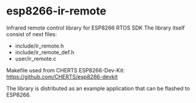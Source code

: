 # esp8266-ir-remote
Infrared remote control library for ESP8266 RTOS SDK
The library itself consist of next files:

 - include/ir_remote.h
 - include/ir_remote_def.h
 - user/ir_remote.c

Makefile used from CHERTS ESP8266-Dev-Kit: https://github.com/CHERTS/esp8266-devkit

The library is distributed as an example application that can be flashed to ESP8266.
